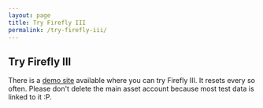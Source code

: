```yaml
---
layout: page
title: Try Firefly III
permalink: /try-firefly-iii/
---
```


## Try Firefly III

There is a [demo site](https://firefly-iii.nder.be/) available where you can try Firefly III. It resets every so often. Please don't delete the main asset account because most test data is linked to it :P.